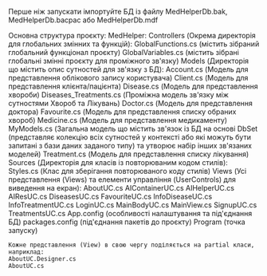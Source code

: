 Перше ніж запускати імпортуйте БД із файлу MedHelperDb.bak, MedHelperDb.bacpac або MedHelperDb.mdf

Основна структура проєкту: 
MedHelper:
	Controllers (Окрема директорія для глобальних змінних та функцій):
		GlobalFunctions.cs (містить зібраний глобальний функціонал проєкту)
		GlobalVariables.cs (містить зібрані глобальні змінні проєкту для проміжного зв'язку)
	Models (Директорія що містить опис сутностей для зв'язку з БД):
		Account.cs (Модель для представлення облікового запису користувача)
		Client.cs (Модель для представлення клієнта/пацієнта)
		Disease.cs (Модель для представлення хвороби)
		Diseases_Treatments.cs (Проміжна модель зв'язку між сутностями Хвороб та Лікувань)
		Doctor.cs (Модель для представлення доктора)
		Favourite.cs (Модель для представлення списку обраних хвороб)
		Medicine.cs (Модель для представлення медикаменту)
		MyModels.cs (Загальна модель що містить зв'язок із БД на основі DbSet (представляє колекцію всіх сутностей у контексті або які можуть бути запитані з бази даних заданого типу) 
		та утворює набір інших зв'язаних моделей)
		Treatment.cs (Модель для представлення списку лікування)
	Sources (Директорія для класів із повторюваним кодом стилів):
		Styles.cs (Клас для зберігання повторюваного коду стилів)
	Views (Усі представлення (Views) та елементи управління (UserControls) для виведення на екран):
		AboutUC.cs
		AIContainerUC.cs
		AIHelperUC.cs
		AIResUC.cs
		DiseasesUC.cs
		FavouriteUC.cs
		InfoDiseaseUC.cs
		InfoTreatmentUC.cs
		LoginUC.cs
		MainBodyUC.cs
		MainView.cs
		SignupUC.cs
		TreatmentsUC.cs
	App.config (особливості налаштування та під'єднання БД)
	packages.config (під'єднання пакетів до проєкту)
	Program (точка запуску)

	Кожне представлення (View) в свою чергу поділяється на partial класи, наприклад:
	AboutUC.Designer.cs
	AboutUC.cs
